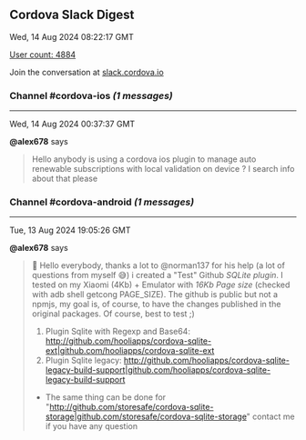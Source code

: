 ## Cordova Slack Digest
Wed, 14 Aug 2024 08:22:17 GMT

[User count: 4884](https://cordova.slack.com/)


Join the conversation at [slack.cordova.io](http://slack.cordova.io/)

### __Channel #cordova-ios__ _(1 messages)_
---

Wed, 14 Aug 2024 00:37:37 GMT

__@alex678__ says 
> Hello anybody is using a cordova ios plugin to manage auto renewable subscriptions with local validation on device ? I search info about that please
> 

### __Channel #cordova-android__ _(1 messages)_
---

Tue, 13 Aug 2024 19:05:26 GMT

__@alex678__ says 
> 🎉 Hello everybody, thanks a lot to @norman137 for his help (a lot of questions from myself 😅) i created a "Test" Github *SQLite plugin*.
> I tested on my Xiaomi (4Kb) + Emulator with *16Kb Page size* (checked with adb shell getcong PAGE_SIZE).
> The github is public but not a npmjs, my goal is, of course, to have the changes published in the original packages.
> Of course, best to test ;)
> 
> 1. Plugin Sqlite with Regexp and Base64: <http://github.com/hooliapps/cordova-sqlite-ext|github.com/hooliapps/cordova-sqlite-ext>
> 2. Plugin Sqlite legacy: <http://github.com/hooliapps/cordova-sqlite-legacy-build-support|github.com/hooliapps/cordova-sqlite-legacy-build-support>
> 
> - The same thing can be done for "<http://github.com/storesafe/cordova-sqlite-storage|github.com/storesafe/cordova-sqlite-storage>" contact me if you have any question
> 
